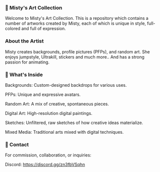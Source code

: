  ### 👾 Misty's Art Collection

Welcome to Misty's Art Collection. This is a repository which contains a number of artworks created by Misty, each of which is unique in style, full-colored and full of expression.

 ### About the Artist

Misty creates backgrounds, profile pictures (PFPs), and random art. She enjoys jumpstyle, Ultrakill, stickers and much more.. And has a strong passion for animating.

 ### 🌹 What's Inside

Backgrounds: Custom-designed backdrops for various uses.

PFPs: Unique and expressive avatars.

Random Art: A mix of creative, spontaneous pieces.

Digital Art: High-resolution digital paintings.

Sketches: Unfiltered, raw sketches of how creative ideas materialize.

Mixed Media: Traditional arts mixed with digital techniques.

 ### 🥨 Contact

For commission, collaboration, or inquiries:

Discord: https://discord.gg/zn3fbVSqhn
